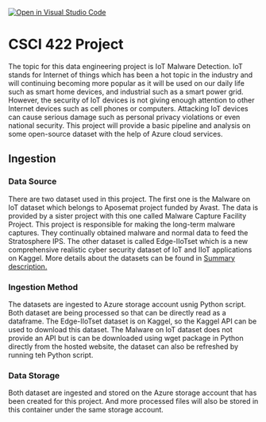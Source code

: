 [![Open in Visual Studio Code](https://classroom.github.com/assets/open-in-vscode-718a45dd9cf7e7f842a935f5ebbe5719a5e09af4491e668f4dbf3b35d5cca122.svg)](https://classroom.github.com/online_ide?assignment_repo_id=12482770&assignment_repo_type=AssignmentRepo)
# CSCI 422 Project

The topic for this data engineering project is IoT Malware Detection. IoT stands for Internet of things which has been a hot topic in the industry and will continuing becoming more popular as it will be used on our daily life such as smart home devices, and industrial such as a smart power grid. However, the security of IoT devices is not giving enough attention to other Internet devices such as cell phones or computers. Attacking IoT devices can cause serious damage such as personal privacy violations or even national security. This project will provide a basic pipeline and analysis on some open-source dataset with the help of Azure cloud services.

## Ingestion
### Data Source

There are two dataset used in this project. The first one is the Malware on IoT dataset which belongs to Aposemat project funded by Avast. The data is provided by a sister project with this one called Malware Capture Facility Project. This project is responsible for making the long-term malware captures. They continually obtained malware and normal data to feed the Stratosphere IPS. The other dataset is called Edge-IIoTset which is a new comprehensive realistic cyber security dataset of IoT and IIoT applications on Kaggel. More details about the datasets can be found in [Summary description.](SupplementaryInfo/IngestionAnalysis)

### Ingestion Method

The datasets are ingested to Azure storage account usnig Python script. Both dataset are being processed so that can be directly read as a dataframe. The Edge-IIoTset dataset is on Kaggel, so the Kaggel API can be used to download this dataset. The Malware on IoT dataset does not provide an API but is can be downloaded using wget package in Python directly from the hosted website, the dataset can also be refreshed by running teh Python script.

### Data Storage

Both dataset are ingested and stored on the Azure storage account that has been created for this project. And more processed files will also be stored in this container under the same storage account.
